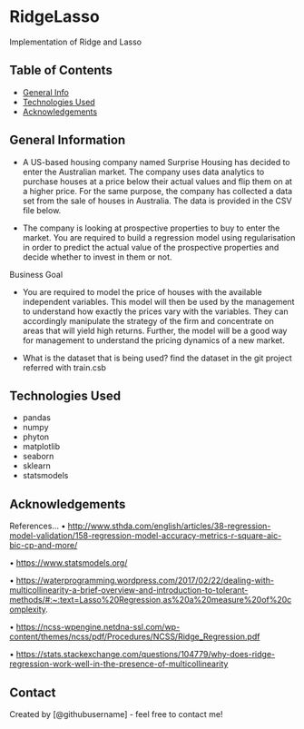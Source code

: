 # RidgeLasso
Implementation of Ridge and Lasso

## Table of Contents
* [General Info](#general-information)
* [Technologies Used](#technologies-used)
* [Acknowledgements](#acknowledgements)

<!-- You can include any other section that is pertinent to your problem -->

## General Information
- A US-based housing company named Surprise Housing has decided to enter the Australian market. The company uses data analytics to purchase houses at a price below their actual values and flip them on at a higher price. For the same purpose, the company has collected a data set from the sale of houses in Australia. The data is provided in the CSV file below.

- The company is looking at prospective properties to buy to enter the market. You are required to build a regression model using regularisation in order to predict the actual value of the prospective properties and decide whether to invest in them or not.


Business Goal 

- You are required to model the price of houses with the available independent variables. This model will then be used by the management to understand how exactly the prices vary with the variables. They can accordingly manipulate the strategy of the firm and concentrate on areas that will yield high returns. Further, the model will be a good way for management to understand the pricing dynamics of a new market.

- What is the dataset that is being used?
find the dataset in the git project referred with train.csb


## Technologies Used
- pandas
- numpy
- phyton
- matplotlib
- seaborn
- sklearn
- statsmodels

<!-- As the libraries versions keep on changing, it is recommended to mention the version of library used in this project -->

## Acknowledgements
References...
•	http://www.sthda.com/english/articles/38-regression-model-validation/158-regression-model-accuracy-metrics-r-square-aic-bic-cp-and-more/

•	https://www.statsmodels.org/

•	https://waterprogramming.wordpress.com/2017/02/22/dealing-with-multicollinearity-a-brief-overview-and-introduction-to-tolerant-methods/#:~:text=Lasso%20Regression,as%20a%20measure%20of%20complexity.

•	https://ncss-wpengine.netdna-ssl.com/wp-content/themes/ncss/pdf/Procedures/NCSS/Ridge_Regression.pdf

•	https://stats.stackexchange.com/questions/104779/why-does-ridge-regression-work-well-in-the-presence-of-multicollinearity


## Contact
Created by [@githubusername] - feel free to contact me!


<!-- You don't have to include all sections - just the one's relevant to your project -->

